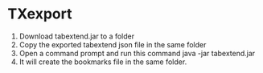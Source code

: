 # TXexport

1. Download tabextend.jar to a folder
2. Copy the exported tabextend json file in the same folder
3. Open a command prompt and run this command java -jar tabextend.jar
4. It will create the bookmarks file in the same folder.
